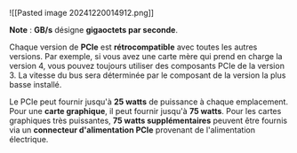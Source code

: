 


![[Pasted image 20241220014912.png]]


**Note** : **GB/s** désigne **gigaoctets par seconde**.

Chaque version de **PCIe** est **rétrocompatible** avec toutes les autres versions. Par exemple, si vous avez une carte mère qui prend en charge la version 4, vous pouvez toujours utiliser des composants PCIe de la version 3. La vitesse du bus sera déterminée par le composant de la version la plus basse installé.

Le PCIe peut fournir jusqu'à **25 watts** de puissance à chaque emplacement. Pour une **carte graphique**, il peut fournir jusqu'à **75 watts**. Pour les cartes graphiques très puissantes, **75 watts supplémentaires** peuvent être fournis via un **connecteur d'alimentation PCIe** provenant de l'alimentation électrique.